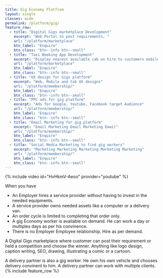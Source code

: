 ```yaml
---
title: Gig Economy Platfrom
layout: single
classes: wide
permalink: /platform/gig/
feature_row:
  - title: "Digital Gigs marketplace Development"
    excerpt: "Web Portal to post requirements, "
    url: "/platform/marketplace"
    btn_label: "Enquire"
    btn_class: "btn--info btn--small"
  - title: "Taxi Booking App Development"
    excerpt: "Display nearest available cab on hire to customers mobile. Android and iPhone app development. App for Driver, Customer, web app for Admin"
    url: "/platform/marketplace"
    btn_label: "Enquire"
    btn_class: "btn--info btn--small"
  - title: "UX design for Gigs platform"
    excerpt: "Web, Mobile and tab UX designs"
    url: "/platform/membership/"
    btn_label: "Enquire"
    btn_class: "btn--info btn--small"
  - title: "PPC ads for gig platform"
    excerpt: "Ads for Google, Youtube, Facebook target Audience"
    url: "/platform/membership/"
    btn_label: "Enquire"
    btn_class: "btn--info btn--small"
  - title: "Email Marketing for gig platform"
    excerpt: "Email Marketing Email Marketing Email"
    url: "/platform/membership/"
    btn_label: "Enquire"
    btn_class: "btn--info btn--small"
  - title: "Social Media Marketing to find gig workers"
    excerpt: "Marketing Marketing Marketing Marketing Marketing"
    url: "/platform/membership/"
    btn_label: "Enquire"
    btn_class: "btn--info btn--small"
---
```


{% include video id="HvHkmV-Aeoo" provider="youtube" %}

When you have
- An Employer hires a service provider without having to invest in the needed equipments.
- A service provider owns needed assets like a computer or a delivery van.
- An order cycle is limited to completing that order only.
- A gig Economy worker is available on demand. He can work a day or multiples days as per his convinence.
- There is no Employer Employee relationship. Hire as per demand.

A Digital Gigs marketplace where customer can post their requirement or held a competition and choose the winner.
Anything like logo design, caption writing, SEO, drawing, illustrating a comic or a cartoon.

A delivery partner is also a gig worker. He own his own vehicle and chooses delivery convinent to him.
A delivery partner can work with multiple clients.
{% include feature_row %}
